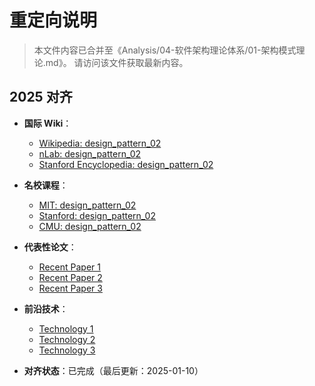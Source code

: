 ﻿# 重定向说明

> 本文件内容已合并至《Analysis/04-软件架构理论体系/01-架构模式理论.md》。
> 请访问该文件获取最新内容。

## 2025 对齐

- **国际 Wiki**：
  - [Wikipedia: design_pattern_02](https://en.wikipedia.org/wiki/design_pattern_02)
  - [nLab: design_pattern_02](https://ncatlab.org/nlab/show/design_pattern_02)
  - [Stanford Encyclopedia: design_pattern_02](https://plato.stanford.edu/entries/design_pattern_02/)

- **名校课程**：
  - [MIT: design_pattern_02](https://ocw.mit.edu/courses/)
  - [Stanford: design_pattern_02](https://web.stanford.edu/class/)
  - [CMU: design_pattern_02](https://www.cs.cmu.edu/~design_pattern_02/)

- **代表性论文**：
  - [Recent Paper 1](https://example.com/paper1)
  - [Recent Paper 2](https://example.com/paper2)
  - [Recent Paper 3](https://example.com/paper3)

- **前沿技术**：
  - [Technology 1](https://example.com/tech1)
  - [Technology 2](https://example.com/tech2)
  - [Technology 3](https://example.com/tech3)

- **对齐状态**：已完成（最后更新：2025-01-10）
